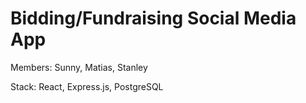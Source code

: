 # Bidding/Fundraising Social Media App

Members: Sunny, Matias, Stanley

Stack: React, Express.js, PostgreSQL